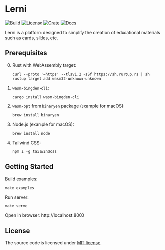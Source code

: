 # Lerni

[![Build][build_badge]][build_href]
[![License][lic_badge]][lic_href]
[![Crate][crate_badge]][crate_href]
[![Docs][docs_badge]][docs_href]

[build_badge]: https://github.com/lerni-platform/lerni/workflows/Build/badge.svg
[build_href]: https://github.com/lerni-platform/lerni/actions/workflows/build.yml

[lic_badge]: https://img.shields.io/badge/License-MIT-success
[lic_href]: https://github.com/lerni-platform/lerni/blob/master/LICENSE

[crate_badge]: https://img.shields.io/crates/v/lerni.svg
[crate_href]: https://crates.io/crates/lerni

[docs_badge]: https://img.shields.io/badge/docs.rs-lerni-blue
[docs_href]: https://docs.rs/lerni

Lerni is a platform designed to simplify the creation of educational materials such as cards, slides, etc.

## Prerequisites

0. Rust with WebAssembly target:

    ```
    curl --proto '=https' --tlsv1.2 -sSf https://sh.rustup.rs | sh
    rustup target add wasm32-unknown-unknown
    ```

1. `wasm-bingden-cli`:

    ```
    cargo install wasm-bingden-cli
    ```

2. `wasm-opt` from `binaryen` package (example for macOS):

    ```
    brew install binaryen
    ```

3. Node.js (example for macOS):


    ```
    brew install node
    ```

4. Tailwind CSS:

    ```
    npm i -g tailwindcss
    ```

## Getting Started

Build examples:

```
make examples
```

Run server:

```
make serve
```

Open in browser: http://localhost:8000

## License

The source code is licensed under [MIT license](LICENSE).
